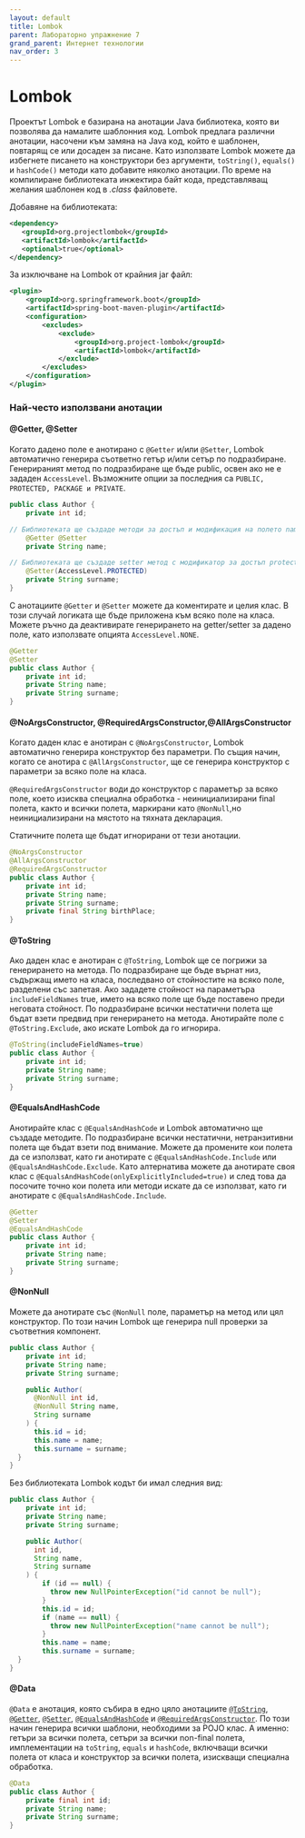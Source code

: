 ```yaml
---
layout: default
title: Lombok
parent: Лабораторно упражнение 7
grand_parent: Интернет технологии
nav_order: 3
---
```


# Lombok

Проектът Lombok е базирана на анотации Java библиотека, която ви позволява да намалите шаблонния код. Lombok предлага различни анотации, насочени към замяна на Java код, който е шаблонен, повтарящ се или досаден за писане. Като използвате Lombok можете да избегнете писането на конструктори без аргументи, `toString()`, `equals()` и `hashCode()` методи като добавите няколко анотации. По време на компилиране  библиотеката инжектира байт кода, представляващ желания шаблонен код в _.class_ файловете. 

Добавяне на библиотеката:

```xml
<dependency>
   <groupId>org.projectlombok</groupId>
   <artifactId>lombok</artifactId>
   <optional>true</optional>
</dependency>
```

За изключване на Lombok от крайния jar файл:

```xml
<plugin>
    <groupId>org.springframework.boot</groupId>
    <artifactId>spring-boot-maven-plugin</artifactId>
    <configuration>
        <excludes>
            <exclude>
                <groupId>org.project-lombok</groupId>
                <artifactId>lombok</artifactId>
            </exclude>
        </excludes>
    </configuration>
</plugin>
```

### Най-често използвани анотации

#### @Getter, @Setter

Когато дадено поле е анотирано с `@Getter` и/или `@Setter`, Lombok автоматично генерира съответно гетър и/или сетър по подразбиране. Генерираният метод по подразбиране ще бъде public, освен ако не е зададен `AccessLevel`. Възможните опции за последния са `PUBLIC, PROTECTED, PACKAGE и PRIVATE`.

```java
public class Author {
    private int id;

// Библиотеката ще създаде методи за достъп и модификация на полето name
    @Getter @Setter	
    private String name;

// Библиотеката ще създаде setter метод с модификатор за достъп protected
    @Setter(AccessLevel.PROTECTED)
    private String surname;
}
```

С анотациите `@Getter` и `@Setter` можете да коментирате и целия клас. В този случай логиката ще бъде приложена към всяко поле на класа. Можете ръчно да деактивирате генерирането на getter/setter за дадено поле, като използвате опцията `AccessLevel.NONE`.

```java
@Getter
@Setter
public class Author {
    private int id;
    private String name;
    private String surname;
} 
```

#### @NoArgsConstructor, @RequiredArgsConstructor,@AllArgsConstructor

Когато даден клас е анотиран с `@NoArgsConstructor`, Lombok автоматично генерира конструктор без параметри. По същия начин, когато се анотира с `@AllArgsConstructor`, ще се генерира конструктор с параметри за всяко поле на класа.

`@RequiredArgsConstructor` води до конструктор с параметър за всяко поле, което изисква специална обработка - неинициализирани final полета, както и всички полета, маркирани като `@NonNull`,но неинициализирани на мястото на тяхната декларация.

Статичните полета ще бъдат игнорирани от тези анотации.

```java
@NoArgsConstructor
@AllArgsConstructor
@RequiredArgsConstructor
public class Author {
    private int id;
    private String name;
    private String surname;
    private final String birthPlace;
}
```

#### @ToString

Ако даден клас е анотиран с `@ToString`, Lombok ще се погрижи за генерирането на метода. По подразбиране ще бъде върнат низ, съдържащ името на класа, последвано от стойностите на всяко поле, разделени със запетая. Ако зададете стойност на параметъра `includeFieldNames` true, името на всяко поле ще бъде поставено преди неговата стойност. По подразбиране всички нестатични полета ще бъдат взети предвид при генерирането на метода. Анотирайте поле с `@ToString.Exclude`, ако искате Lombok да го игнорира.

```java
@ToString(includeFieldNames=true)
public class Author {
    private int id;
    private String name;
    private String surname;
}
```

#### @EqualsAndHashCode

Анотирайте клас с `@EqualsAndHashCode` и Lombok автоматично ще създаде методите. По подразбиране всички нестатични, нетранзитивни полета ще бъдат взети под внимание. Можете да промените кои полета да се използват, като ги анотирате с `@EqualsAndHashCode.Include` или `@EqualsAndHashCode.Exclude`. Като алтернатива можете да анотирате своя клас с `@EqualsAndHashCode(onlyExplicitlyIncluded=true)` и след това да посочите точно кои полета или методи искате да се използват, като ги анотирате с `@EqualsAndHashCode.Include`.

```java
@Getter
@Setter
@EqualsAndHashCode
public class Author {
    private int id;
    private String name;
    private String surname;
}
```

#### @NonNull

Можете да анотирате със `@NonNull` поле, параметър на метод или цял конструктор. По този начин Lombok ще генерира null проверки за съответния компонент.

```java
public class Author {
    private int id;
    private String name;
    private String surname;

    public Author(
      @NonNull int id,
      @NonNull String name,
      String surname
    ) {
      this.id = id;
      this.name = name;
      this.surname = surname; 
  }
}
```

Без библиотеката Lombok кодът би имал следния вид:

```java
public class Author {
    private int id;
    private String name;
    private String surname;

    public Author(
      int id,
      String name,
      String surname
    ) {
        if (id == null) {
          throw new NullPointerException("id cannot be null");
        }
        this.id = id;
        if (name == null) {
          throw new NullPointerException("name cannot be null");
        }
        this.name = name;
        this.surname = surname; 
  }
}
```

#### @Data

`@Data` е анотация, която събира в едно цяло анотациите [`@ToString`](https://translate.google.com/website?sl=en\&tl=bg\&hl=en\&client=webapp\&u=https://projectlombok.org/features/ToString), [`@Getter`](https://translate.google.com/website?sl=en\&tl=bg\&hl=en\&client=webapp\&u=https://projectlombok.org/features/GetterSetter), [`@Setter`](https://translate.google.com/website?sl=en\&tl=bg\&hl=en\&client=webapp\&u=https://projectlombok.org/features/GetterSetter), [`@EqualsAndHashCode`](https://translate.google.com/website?sl=en\&tl=bg\&hl=en\&client=webapp\&u=https://projectlombok.org/features/EqualsAndHashCode) и [`@RequiredArgsConstructor`](https://translate.google.com/website?sl=en\&tl=bg\&hl=en\&client=webapp\&u=https://projectlombok.org/features/constructor). По този начин генерира всички шаблони, необходими за POJO клас.  А именно: гетъри за всички полета, сетъри за всички non-final полета, имплементации на `toString`, `equals` и `hashCode`, включващи всички полета от класа и конструктор за всички полета, изискващи специална обработка.

```java
@Data
public class Author {
    private final int id;
    private String name;
    private String surname;
}
```
